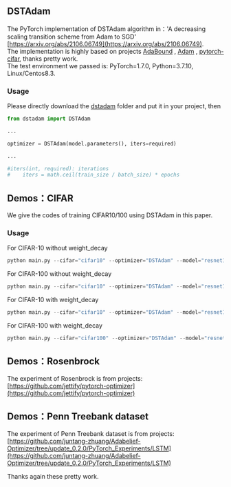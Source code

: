 ## DSTAdam

The PyTorch implementation of DSTAdam algorithm in：'A decreasing scaling transition scheme from Adam to SGD'
[https://arxiv.org/abs/2106.06749](https://arxiv.org/abs/2106.06749).  
The implementation is highly based on projects [AdaBound](https://github.com/Luolc/AdaBound) , [Adam](https://github.com/pytorch/pytorch/blob/v1.4.0/torch/optim/adam.py) , [pytorch-cifar](https://github.com/kuangliu/pytorch-cifar), thanks pretty work.  
The test environment we passed is: PyTorch=1.7.0, Python=3.7.10, Linux/Centos8.3.  

### Usage

Please directly download the [dstadam](https://github.com/kunzeng/DSTAdam/tree/main/dstadam) folder and put it in your project, then

```python
from dstadam import DSTAdam 

...

optimizer = DSTAdam(model.parameters(), iters=required)

...

#iters(int, required): iterations
#	 iters = math.ceil(train_size / batch_size) * epochs

```

## Demos：CIFAR
We give the codes of training CIFAR10/100 using DSTAdam in this paper.

### Usage
For CIFAR-10 without weight_decay
```python
python main.py --cifar="cifar10" --optimizer="DSTAdam" --model="resnet18" --lr=0.001 --coeff=1e-8 --up_lr=5 --low_lr=0.005 --weight_decay=0 --step_lr=False

```

For CIFAR-100 without weight_decay
```python
python main.py --cifar="cifar10" --optimizer="DSTAdam" --model="resnet18" --lr=0.001 --coeff=1e-8 --up_lr=5 --low_lr=0.005  --weight_decay=0 --step_lr=False

```

For CIFAR-10 with weight_decay
```python
python main.py --cifar="cifar10" --optimizer="DSTAdam" --model="resnet18" --lr=0.001 --coeff=1e-8 --up_lr=1 --low_lr=0.005 --weight_decay=5e-4 --step_lr=True

```

For CIFAR-100 with weight_decay
```python
python main.py --cifar="cifar100" --optimizer="DSTAdam" --model="resnet18" --lr=0.001 --coeff=1e-8 --up_lr=1 --low_lr=0.005 --weight_decay=5e-4  --step_lr=True

```

## Demos：Rosenbrock
The experiment of Rosenbrock is from projects: [https://github.com/jettify/pytorch-optimizer](https://github.com/jettify/pytorch-optimizer)

## Demos：Penn Treebank dataset
The experiment of Penn Treebank dataset is from projects: [https://github.com/juntang-zhuang/Adabelief-Optimizer/tree/update_0.2.0/PyTorch_Experiments/LSTM](https://github.com/juntang-zhuang/Adabelief-Optimizer/tree/update_0.2.0/PyTorch_Experiments/LSTM)

Thanks again these pretty work.  